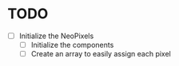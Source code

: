 # TODO

* [ ] Initialize the NeoPixels
    * [ ] Initialize the components
    * [ ] Create an array to easily assign each pixel
